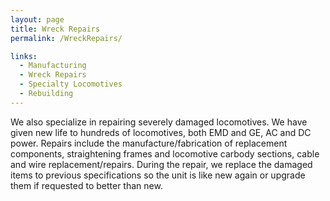 ```yaml
---
layout: page
title: Wreck Repairs
permalink: /WreckRepairs/

links:
  - Manufacturing
  - Wreck Repairs
  - Specialty Locomotives
  - Rebuilding
---
```

We also specialize in repairing severely damaged locomotives. We have given new life to hundreds of locomotives, both EMD and GE, AC and DC power.  Repairs include the manufacture/fabrication of replacement components, straightening frames and locomotive carbody sections, cable and wire replacement/repairs.  During the repair, we replace the damaged items to previous specifications so the unit is like new again or upgrade them if requested to better than new.
